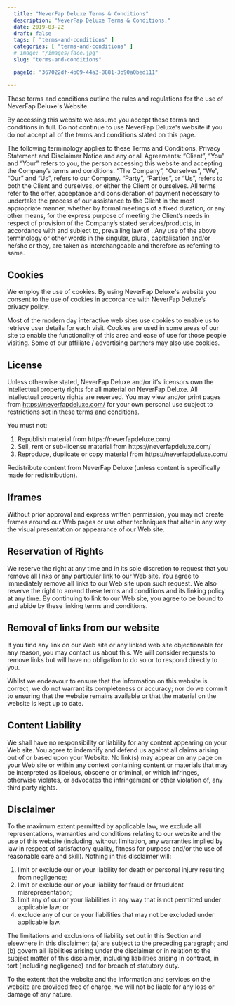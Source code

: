 ```yaml
---
  title: "NeverFap Deluxe Terms & Conditions"
  description: "NeverFap Deluxe Terms & Conditions."
  date: 2019-03-22
  draft: false
  tags: [ "terms-and-conditions" ]
  categories: [ "terms-and-conditions" ]
  # image: "/images/face.jpg"
  slug: "terms-and-conditions"

  pageId: "367022df-4b09-44a3-8881-3b90a0bed111"

---
```


These terms and conditions outline the rules and regulations for the use of NeverFap Deluxe's Website.

By accessing this website we assume you accept these terms and conditions in full. Do not continue to use NeverFap Deluxe's website if you do not accept all of the terms and conditions stated on this page.

The following terminology applies to these Terms and Conditions, Privacy Statement and Disclaimer Notice and any or all Agreements: “Client”, “You” and “Your” refers to you, the person accessing this website and accepting the Company’s terms and conditions. “The Company”, “Ourselves”, “We”, “Our” and “Us”, refers to our Company. “Party”, “Parties”, or “Us”, refers to both the Client and ourselves, or either the Client or ourselves. All terms refer to the offer, acceptance and consideration of payment necessary to undertake the process of our assistance to the Client in the most appropriate manner, whether by formal meetings of a fixed duration, or any other means, for the express purpose of meeting the Client’s needs in respect of provision of the Company’s stated services/products, in accordance with and subject to, prevailing law of . Any use of the above terminology or other words in the singular, plural, capitalisation and/or he/she or they, are taken as interchangeable and therefore as referring to same.

## Cookies

We employ the use of cookies. By using NeverFap Deluxe's website you consent to the use of cookies in accordance with NeverFap Deluxe’s privacy policy.

Most of the modern day interactive web sites use cookies to enable us to retrieve user details for each visit. Cookies are used in some areas of our site to enable the functionality of this area and ease of use for those people visiting. Some of our affiliate / advertising partners may also use cookies.

## License

Unless otherwise stated, NeverFap Deluxe and/or it’s licensors own the intellectual property rights for all material on NeverFap Deluxe. All intellectual property rights are reserved. You may view and/or print pages from https://neverfapdeluxe.com/ for your own personal use subject to restrictions set in these terms and conditions.

You must not:

<ol>
  <li>Republish material from https://neverfapdeluxe.com/</li>
  <li>Sell, rent or sub-license material from https://neverfapdeluxe.com/</li>
  <li>Reproduce, duplicate or copy material from https://neverfapdeluxe.com/</li>
</ol>

Redistribute content from NeverFap Deluxe (unless content is specifically made for redistribution).

<!-- 
## User Comments

<ol>
  <li>This Agreement shall begin on the date hereof.</li>
  <li>Certain parts of this website offer the opportunity for users to post and exchange opinions, information,
  material and data ('Comments') in areas of the website. NeverFap Deluxe does not screen, edit, publish
  or review Comments prior to their appearance on the website and Comments do not reflect the views or
  opinions ofNeverFap Deluxe, its agents or affiliates. Comments reflect the view and opinion of the
  person who posts such view or opinion. To the extent permitted by applicable laws NeverFap Deluxeshall
  not be responsible or liable for the Comments or for any loss cost, liability, damages or expenses caused
  and or suffered as a result of any use of and/or posting of and/or appearance of the Comments on this
  website.</li>
  <li>NeverFap Deluxereserves the right to monitor all Comments and to remove any Comments which it considers
  in its absolute discretion to be inappropriate, offensive or otherwise in breach of these Terms and Conditions.</li>
  <li>You warrant and represent that:
    <ol>
      <li>You are entitled to post the Comments on our website and have all necessary licenses and consents to
          do so;</li>
      <li>The Comments do not infringe any intellectual property right, including without limitation copyright,
        patent or trademark, or other proprietary right of any third party;</li>
      <li>The Comments do not contain any defamatory, libelous, offensive, indecent or otherwise unlawful material
        or material which is an invasion of privacy</li>
      <li>The Comments will not be used to solicit or promote business or custom or present commercial activities
        or unlawful activity.</li>
      </ol>
    </li>
  <li>You hereby grant to <strong>NeverFap Deluxe</strong> a non-exclusive royalty-free license to use, reproduce,
  edit and authorize others to use, reproduce and edit any of your Comments in any and all forms, formats
  or media.</li>
</ol>

## Hyperlinking to our Content

<ol>
  <li>The following organizations may link to our Web site without prior written approval:
    <ol>
    <li>Government agencies;</li>
    <li>Search engines;</li>
    <li>News organizations;</li>
    <li>Online directory distributors when they list us in the directory may link to our Web site in the same
      manner as they hyperlink to the Web sites of other listed businesses; and</li>
    <li>Systemwide Accredited Businesses except soliciting non-profit organizations, charity shopping malls,
      and charity fundraising groups which may not hyperlink to our Web site.</li>
    </ol>
  </li>
</ol>
<ol start="2">
  <li>These organizations may link to our home page, to publications or to other Web site information so long
    as the link: (a) is not in any way misleading; (b) does not falsely imply sponsorship, endorsement or
    approval of the linking party and its products or services; and (c) fits within the context of the linking
    party's site.
  </li>
  <li>We may consider and approve in our sole discretion other link requests from the following types of organizations:
    <ol>
      <li>commonly-known consumer and/or business information sources such as Chambers of Commerce, American
        Automobile Association, AARP and Consumers Union;</li>
      <li>dot.com community sites;</li>
      <li>associations or other groups representing charities, including charity giving sites,</li>
      <li>online directory distributors;</li>
      <li>internet portals;</li>
      <li>accounting, law and consulting firms whose primary clients are businesses; and</li>
      <li>educational institutions and trade associations.</li>
    </ol>
  </li>
</ol>

We will approve link requests from these organizations if we determine that: (a) the link would not reflect unfavorably on us or our accredited businesses (for example, trade associations or other organizations representing inherently suspect types of business, such as work-at-home opportunities, shall not be allowed to link); (b)the organization does not have an unsatisfactory record with us; (c) the benefit to us from the visibility associated with the hyperlink outweighs the absence of <?=$companyName?>; and (d) where the link is in the context of general resource information or is otherwise consistent with editorial content in a newsletter or similar product furthering the mission of the organization.

These organizations may link to our home page, to publications or to other Web site information so long as the link: (a) is not in any way misleading; (b) does not falsely imply sponsorship, endorsement or approval of the linking party and it products or services; and (c) fits within the context of the linking party's
site.

If you are among the organizations listed in paragraph 2 above and are interested in linking to our website, you must notify us by sending an e-mail to <a href="mailto:admin@neverfapdeluxe.com" title="send an email to admin@neverfapdeluxe.com">admin@neverfapdeluxe.com</a>.
Please include your name, your organization name, contact information (such as a phone number and/or e-mail address) as well as the URL of your site, a list of any URLs from which you intend to link to our Web site, and a list of the URL(s) on our site to which you would like to link. Allow 2-3 weeks for a response.

Approved organizations may hyperlink to our Web site as follows:

<ol>
  <li>By use of our corporate name; or</li>
  <li>By use of the uniform resource locator (Web address) being linked to; or</li>
  <li>By use of any other description of our Web site or material being linked to that makes sense within the
    context and format of content on the linking party's site.</li>
</ol>

No use of NeverFap Deluxe’s logo or other artwork will be allowed for linking absent a trademark license
agreement.
 -->


## Iframes

Without prior approval and express written permission, you may not create frames around our Web pages or use other techniques that alter in any way the visual presentation or appearance of our Web site.


## Reservation of Rights

We reserve the right at any time and in its sole discretion to request that you remove all links or any particular link to our Web site. You agree to immediately remove all links to our Web site upon such request. We also reserve the right to amend these terms and conditions and its linking policy at any time. By continuing
to link to our Web site, you agree to be bound to and abide by these linking terms and conditions.


## Removal of links from our website

If you find any link on our Web site or any linked web site objectionable for any reason, you may contact us about this. We will consider requests to remove links but will have no obligation to do so or to respond directly to you.

Whilst we endeavour to ensure that the information on this website is correct, we do not warrant its completeness or accuracy; nor do we commit to ensuring that the website remains available or that the material on the website is kept up to date.


## Content Liability

We shall have no responsibility or liability for any content appearing on your Web site. You agree to indemnify and defend us against all claims arising out of or based upon your Website. No link(s) may appear on any page on your Web site or within any context containing content or materials that may be interpreted as
libelous, obscene or criminal, or which infringes, otherwise violates, or advocates the infringement or other violation of, any third party rights.


## Disclaimer

To the maximum extent permitted by applicable law, we exclude all representations, warranties and conditions relating to our website and the use of this website (including, without limitation, any warranties implied by law in respect of satisfactory quality, fitness for purpose and/or the use of reasonable care and skill). Nothing in this disclaimer will:

<ol>
  <li>limit or exclude our or your liability for death or personal injury resulting from negligence;</li>
  <li>limit or exclude our or your liability for fraud or fraudulent misrepresentation;</li>
  <li>limit any of our or your liabilities in any way that is not permitted under applicable law; or</li>
  <li>exclude any of our or your liabilities that may not be excluded under applicable law.</li>
</ol>

The limitations and exclusions of liability set out in this Section and elsewhere in this disclaimer: (a) are subject to the preceding paragraph; and (b) govern all liabilities arising under the disclaimer or in relation to the subject matter of this disclaimer, including liabilities arising in contract, in tort (including negligence) and for breach of statutory duty.

To the extent that the website and the information and services on the website are provided free of charge, we will not be liable for any loss or damage of any nature.


<!-- 
## Credit & Contact Information

This Terms and conditions page was created at <a style="color:inherit;text-decoration:none;cursor:text;"
  href="https://termsandconditionstemplate.com">termsandconditionstemplate.com</a> generator. If you have
any queries regarding any of our terms, please contact us.
		 -->


